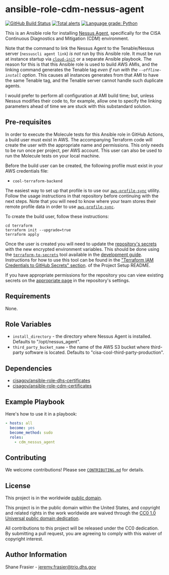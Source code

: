 # ansible-role-cdm-nessus-agent #

[![GitHub Build Status](https://github.com/cisagov/ansible-role-cdm-nessus-agent/workflows/build/badge.svg)](https://github.com/cisagov/ansible-role-cdm-nessus-agent/actions)
[![Total alerts](https://img.shields.io/lgtm/alerts/g/cisagov/ansible-role-cdm-nessus-agent.svg?logo=lgtm&logoWidth=18)](https://lgtm.com/projects/g/cisagov/ansible-role-cdm-nessus-agent/alerts/)
[![Language grade: Python](https://img.shields.io/lgtm/grade/python/g/cisagov/ansible-role-cdm-nessus-agent.svg?logo=lgtm&logoWidth=18)](https://lgtm.com/projects/g/cisagov/ansible-role-cdm-nessus-agent/context:python)

This is an Ansible role for installing [Nessus
Agent](https://www.tenable.com/products/nessus/nessus-agents),
specifically for the CISA Continuous Diagnostics and Mitigation (CDM)
environment.

Note that the command to link the Nessus Agent to the Tenable/Nessus
server (`nessuscli agent link`) _is not_ run by this Ansible role.  It
must be run at instance startup via
[`cloud-init`](https://cloud-init.io/) or a separate Ansible playbook.
The reason for this is that this Ansible role is used to build AWS
AMIs, and the linking command generates the Tenable tag _even if run
with the `--offline-install` option_.  This causes all instances
generates from that AMI to have the same Tenable tag, and the Tenable
server cannot handle such duplicate agents.

I would prefer to perform all configuration at AMI build time; but,
unless Nessus modifies their code to, for example, allow one to
specify the linking parameters ahead of time we are stuck with this
substandard solution.

## Pre-requisites ##

In order to execute the Molecule tests for this Ansible role in GitHub
Actions, a build user must exist in AWS. The accompanying Terraform
code will create the user with the appropriate name and
permissions. This only needs to be run once per project, per AWS
account. This user can also be used to run the Molecule tests on your
local machine.

Before the build user can be created, the following profile must exist in
your AWS credentials file:

* `cool-terraform-backend`

The easiest way to set up that profile is to use our
[`aws-profile-sync`](https://github.com/cisagov/aws-profile-sync)
utility. Follow the usage instructions in that repository before
continuing with the next steps. Note that you will need to know where
your team stores their remote profile data in order to use
[`aws-profile-sync`](https://github.com/cisagov/aws-profile-sync).

To create the build user, follow these instructions:

```console
cd terraform
terraform init --upgrade=true
terraform apply
```

Once the user is created you will need to update the [repository's
secrets](https://help.github.com/en/actions/configuring-and-managing-workflows/creating-and-storing-encrypted-secrets)
with the new encrypted environment variables. This should be done
using the
[`terraform-to-secrets`](https://github.com/cisagov/development-guide/tree/develop/project_setup#terraform-iam-credentials-to-github-secrets-)
tool available in the [development
guide](https://github.com/cisagov/development-guide). Instructions for
how to use this tool can be found in the ["Terraform IAM Credentials
to GitHub Secrets"
section](https://github.com/cisagov/development-guide/tree/develop/project_setup#terraform-iam-credentials-to-github-secrets-).
of the Project Setup README.

If you have appropriate permissions for the repository you can view
existing secrets on the [appropriate
page](https://github.com/cisagov/ansible-role-cdm-nessus-agent/settings/secrets)
in the repository's settings.

## Requirements ##

None.

## Role Variables ##

* `install_directory` - the directory where Nessus Agent is installed.
  Defaults to "/opt/nessus_agent".
* `third_party_bucket_name` - the name of the AWS S3 bucket where
  third-party software is located.  Defaults to
  "cisa-cool-third-party-production".

## Dependencies ##

* [cisagov/ansible-role-dhs-certificates](https://github.com/cisagov/ansible-role-dhs-certificates)
* [cisagov/ansible-role-cdm-certificates](https://github.com/cisagov/ansible-role-cdm-certificates)

## Example Playbook ##

Here's how to use it in a playbook:

```yaml
- hosts: all
  become: yes
  become_method: sudo
  roles:
    - cdm_nessus_agent
```

## Contributing ##

We welcome contributions!  Please see [`CONTRIBUTING.md`](CONTRIBUTING.md) for
details.

## License ##

This project is in the worldwide [public domain](LICENSE).

This project is in the public domain within the United States, and
copyright and related rights in the work worldwide are waived through
the [CC0 1.0 Universal public domain
dedication](https://creativecommons.org/publicdomain/zero/1.0/).

All contributions to this project will be released under the CC0
dedication. By submitting a pull request, you are agreeing to comply
with this waiver of copyright interest.

## Author Information ##

Shane Frasier - <jeremy.frasier@trio.dhs.gov>
